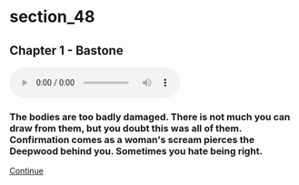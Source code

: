 
# section_48

## Chapter 1 - Bastone

<audio controls><source src="../../decomp/app/src/main/res/raw/chp1_17_14__a.mp3" type="audio/mpeg"></audio>

### The bodies are too badly damaged. There is not much you can draw from them, but you doubt this was all of them. Confirmation comes as a woman's scream pierces the Deepwood behind you. Sometimes you hate being right.

[Continue](output/chapter1/section_50.md)


